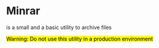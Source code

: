 # Minrar
<p>is a small and a basic utility to archive files</p>

<mark>Warning: Do not use this utility in a production environment</mark>
